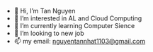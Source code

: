 - 👋 Hi, I’m Tan Nguyen
- 👀 I’m interested in AL and Cloud Computing
- 🌱 I’m currently learning Computer Sience
- 💞️ I’m looking to new job
- 📫 my email: nguyentannhat1103@gmail.com

<!---
tanezac/tanezac is a ✨ special ✨ repository because its `README.md` (this file) appears on your GitHub profile.
You can click the Preview link to take a look at your changes.
--->

